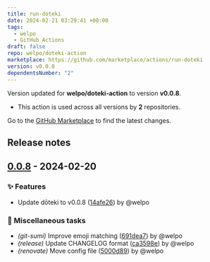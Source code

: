 ```yaml
---
title: run-doteki
date: 2024-02-21 03:29:41 +00:00
tags:
  - welpo
  - GitHub Actions
draft: false
repo: welpo/doteki-action
marketplace: https://github.com/marketplace/actions/run-doteki
version: v0.0.8
dependentsNumber: "2"
---
```



Version updated for **welpo/doteki-action** to version **v0.0.8**.
- This action is used across all versions by **2** repositories.

Go to the [GitHub Marketplace](https://github.com/marketplace/actions/run-doteki) to find the latest changes.

## Release notes

## [0.0.8](https://github.com/welpo/doteki-action/compare/v0.0.7..v0.0.8) - 2024-02-20

### ✨ Features

- Update dōteki to v0.0.8 ([14afe26](https://github.com/welpo/doteki-action/commit/14afe2658dbc8e07b447f91f41bb938db2195bc3)) by @welpo

### 🔧 Miscellaneous tasks

- *(git-sumi)* Improve emoji matching ([691dea7](https://github.com/welpo/doteki-action/commit/691dea7e6226df90467c01dba54778130450b3d4)) by @welpo
- *(release)* Update CHANGELOG format ([ca3598e](https://github.com/welpo/doteki-action/commit/ca3598eb7165f834cd6cbe8812d972fb2abe5771)) by @welpo
- *(renovate)* Move config file ([5000d89](https://github.com/welpo/doteki-action/commit/5000d89b3ea6cb6a071a9509be9f6774889cdc74)) by @welpo
